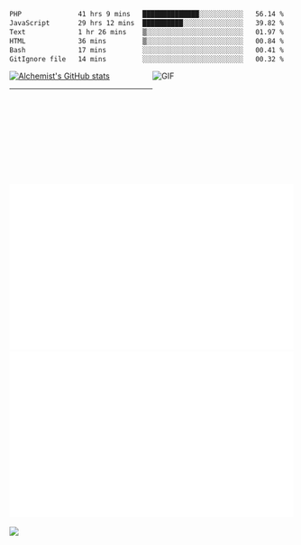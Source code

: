 <!--START_SECTION:waka-->

```text
PHP              41 hrs 9 mins   ██████████████░░░░░░░░░░░   56.14 %
JavaScript       29 hrs 12 mins  ██████████░░░░░░░░░░░░░░░   39.82 %
Text             1 hr 26 mins    ▒░░░░░░░░░░░░░░░░░░░░░░░░   01.97 %
HTML             36 mins         ▒░░░░░░░░░░░░░░░░░░░░░░░░   00.84 %
Bash             17 mins         ░░░░░░░░░░░░░░░░░░░░░░░░░   00.41 %
GitIgnore file   14 mins         ░░░░░░░░░░░░░░░░░░░░░░░░░   00.32 %
```

<!--END_SECTION:waka-->

[![Alchemist's GitHub stats](https://github-readme-stats.vercel.app/api?username=DrMaxis&show_icons=true&theme=outrun&count_private=true)](#)
<img align="right" alt="GIF" src="https://user-images.githubusercontent.com/5355808/139111924-210cc6fa-9fb1-4dac-929d-6324a5836a92.gif" width="250" height="200" />
<hr />

![](https://raw.githubusercontent.com/DrMaxis/github-stats-transparent/output/generated/overview.svg)
![](https://raw.githubusercontent.com/DrMaxis/github-stats-transparent/output/generated/languages.svg)

 
<a href="https://count.getloli.com/"><img src="https://count.getloli.com/get/@:maxis-the-alchemist?theme=rule34"></a>
<!-- https://count.getloli.com/get/@alchemist?theme=rule34 -->
<br>
